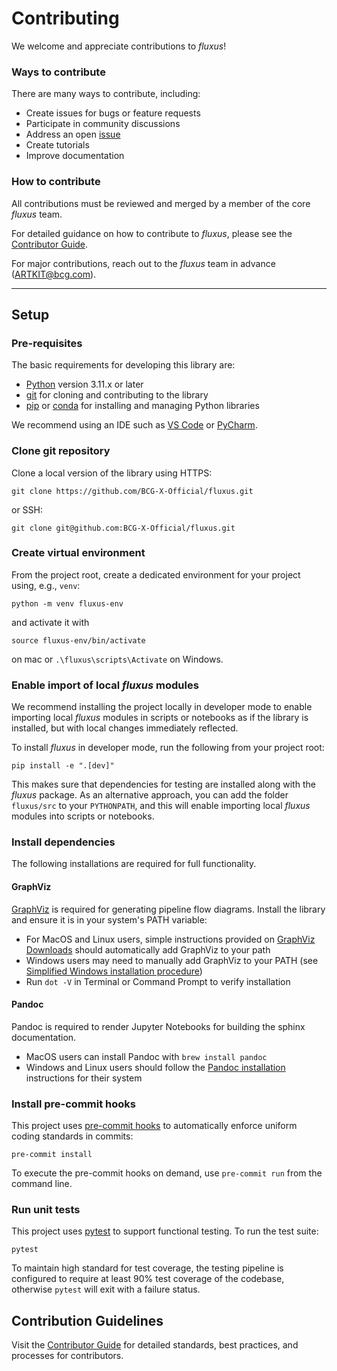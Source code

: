 # Contributing

We welcome and appreciate contributions to *fluxus*!

### Ways to contribute

There are many ways to contribute, including:

- Create issues for bugs or feature requests
- Participate in community discussions
- Address an open [issue](https://github.com/BCG-X-Official/fluxus/issues)
- Create tutorials
- Improve documentation

### How to contribute

All contributions must be reviewed and merged by a member of the core *fluxus* team.

For detailed guidance on how to contribute to *fluxus*, please see the 
[Contributor Guide](https://bcg-x-official.github.io/fluxus/contributor_guide/index.html).

For major contributions, reach out to the *fluxus* team in advance (ARTKIT@bcg.com).

---

## Setup

### Pre-requisites

The basic requirements for developing this library are:

- [Python](https://www.python.org/downloads/) version 3.11.x or later
- [git](https://git-scm.com/downloads) for cloning and contributing to the library
- [pip](https://pip.pypa.io/en/stable/installation/) or [conda](https://docs.conda.io/projects/conda/en/latest/user-guide/install/index.html) for installing and managing Python libraries

We recommend using an IDE such as [VS Code](https://code.visualstudio.com/) or [PyCharm](https://www.jetbrains.com/pycharm/).

### Clone git repository

Clone a local version of the library using HTTPS:

```
git clone https://github.com/BCG-X-Official/fluxus.git
```

or SSH:

```
git clone git@github.com:BCG-X-Official/fluxus.git
```

### Create virtual environment

From the project root, create a dedicated environment for your project using, e.g., 
`venv`:

```
python -m venv fluxus-env
```

and activate it with

```
source fluxus-env/bin/activate
```

on mac or `.\fluxus\scripts\Activate` on Windows.

### Enable import of local *fluxus* modules

We recommend installing the project locally in developer mode to enable importing local 
*fluxus* modules in scripts or notebooks as if the library is installed, but with local 
changes immediately reflected.

To install *fluxus* in developer mode, run the following from your project root:

```
pip install -e ".[dev]"
```
This makes sure that dependencies for testing are installed along with the *fluxus* 
package. As an alternative approach, you can add the folder `fluxus/src` to your 
`PYTHONPATH`, and this will enable importing local *fluxus* modules into scripts or 
notebooks.

### Install dependencies

The following installations are required for full functionality.

#### GraphViz

[GraphViz](https://graphviz.org/) is required for generating pipeline flow diagrams. Install the library 
and ensure it is in your system's PATH variable:

- For MacOS and Linux users, simple instructions provided on [GraphViz Downloads](https://www.graphviz.org/download/)
  should automatically add GraphViz to your path
- Windows users may need to manually add GraphViz to your PATH (see 
  [Simplified Windows installation procedure](https://forum.graphviz.org/t/new-simplified-installation-procedure-on-windows/224))
- Run `dot -V` in Terminal or Command Prompt to verify installation

#### Pandoc

Pandoc is required to render Jupyter Notebooks for building the sphinx documentation.

- MacOS users can install Pandoc with `brew install pandoc`
- Windows and Linux users should follow the [Pandoc installation](https://pandoc.org/installing.html) instructions for 
  their system

### Install pre-commit hooks

This project uses [pre-commit hooks](https://pre-commit.com/) to automatically enforce uniform coding 
standards in commits:

```
pre-commit install
```

To execute the pre-commit hooks on demand, use `pre-commit run` from the command line.

### Run unit tests

This project uses [pytest](https://docs.pytest.org/en/8.0.x/) to support functional testing. To run the test suite:

```
pytest
```

To maintain high standard for test coverage, the testing pipeline is configured to 
require at least 90% test coverage of the codebase, otherwise `pytest` will exit with a 
failure status.

## Contribution Guidelines

Visit the [Contributor Guide](https://bcg-x-official.github.io/fluxus/contributor_guide/index.html) for detailed standards, best practices, and processes 
for contributors.
